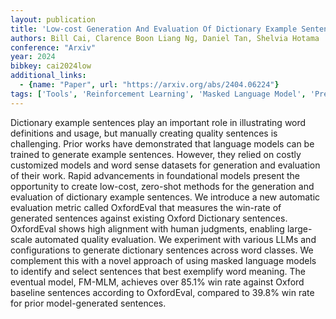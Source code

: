 ```yaml
---
layout: publication
title: 'Low-cost Generation And Evaluation Of Dictionary Example Sentences'
authors: Bill Cai, Clarence Boon Liang Ng, Daniel Tan, Shelvia Hotama
conference: "Arxiv"
year: 2024
bibkey: cai2024low
additional_links:
  - {name: "Paper", url: "https://arxiv.org/abs/2404.06224"}
tags: ['Tools', 'Reinforcement Learning', 'Masked Language Model', 'Pretraining Methods', 'BERT']
---
```

Dictionary example sentences play an important role in illustrating word
definitions and usage, but manually creating quality sentences is challenging.
Prior works have demonstrated that language models can be trained to generate
example sentences. However, they relied on costly customized models and word
sense datasets for generation and evaluation of their work. Rapid advancements
in foundational models present the opportunity to create low-cost, zero-shot
methods for the generation and evaluation of dictionary example sentences. We
introduce a new automatic evaluation metric called OxfordEval that measures the
win-rate of generated sentences against existing Oxford Dictionary sentences.
OxfordEval shows high alignment with human judgments, enabling large-scale
automated quality evaluation. We experiment with various LLMs and
configurations to generate dictionary sentences across word classes. We
complement this with a novel approach of using masked language models to
identify and select sentences that best exemplify word meaning. The eventual
model, FM-MLM, achieves over 85.1% win rate against Oxford baseline sentences
according to OxfordEval, compared to 39.8% win rate for prior model-generated
sentences.

